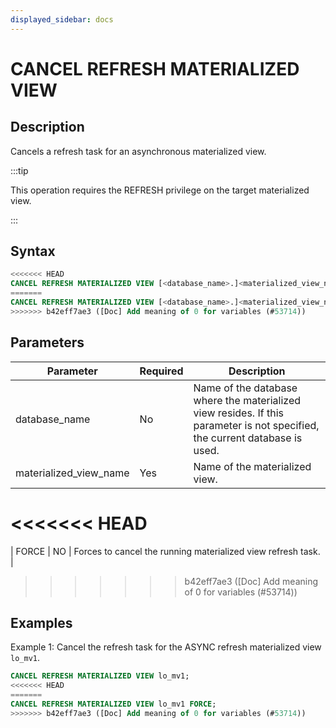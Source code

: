 ```yaml
---
displayed_sidebar: docs
---
```


# CANCEL REFRESH MATERIALIZED VIEW

## Description

Cancels a refresh task for an asynchronous materialized view.

:::tip

This operation requires the REFRESH privilege on the target materialized view.

:::

## Syntax

```SQL
<<<<<<< HEAD
CANCEL REFRESH MATERIALIZED VIEW [<database_name>.]<materialized_view_name>
=======
CANCEL REFRESH MATERIALIZED VIEW [<database_name>.]<materialized_view_name> [FORCE]
>>>>>>> b42eff7ae3 ([Doc] Add meaning of 0 for variables (#53714))
```

## Parameters

| **Parameter**          | **Required** | **Description**                                              |
| ---------------------- | ------------ | ------------------------------------------------------------ |
| database_name          | No           | Name of the database where the materialized view resides. If this parameter is not specified, the current database is used. |
| materialized_view_name | Yes          | Name of the materialized view.                               |
<<<<<<< HEAD
=======
| FORCE                  | NO           | Forces to cancel the running materialized view refresh task. |
>>>>>>> b42eff7ae3 ([Doc] Add meaning of 0 for variables (#53714))

## Examples

Example 1: Cancel the refresh task for the ASYNC refresh materialized view `lo_mv1`.

```SQL
CANCEL REFRESH MATERIALIZED VIEW lo_mv1;
<<<<<<< HEAD
=======
CANCEL REFRESH MATERIALIZED VIEW lo_mv1 FORCE;
>>>>>>> b42eff7ae3 ([Doc] Add meaning of 0 for variables (#53714))
```
